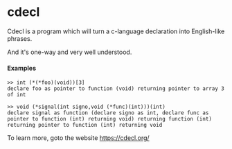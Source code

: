 # cdecl

Cdecl is a program which will turn a c-language declaration into English-like phrases.

And it's one-way and very well understood.

#### Examples
```
>> int (*(*foo)(void))[3]
declare foo as pointer to function (void) returning pointer to array 3 of int

>> void (*signal(int signo,void (*func)(int)))(int)
declare signal as function (declare signo as int, declare func as pointer to function (int) returning void) returning function (int) returning pointer to function (int) returning void
```

To learn more, goto the website https://cdecl.org/
